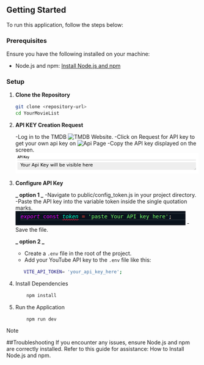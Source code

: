 ## Getting Started

To run this application, follow the steps below:

### Prerequisites

Ensure you have the following installed on your machine:

- Node.js and npm: [Install Node.js and npm](https://www.geeksforgeeks.org/how-to-install-node-run-npm-in-vs-code/)

### Setup

1. **Clone the Repository**
   ```bash
   git clone <repository-url>
   cd YourMovieList
   ```
2. **API KEY Creation Request**

   -Log in to the TMDB ![TMDB Website](https://www.themoviedb.org/).
   -Click on Request for API key to get your own api key on ![Api Page](https://www.themoviedb.org/settings/api)
   -Copy the API key displayed on the screen.
   ![ApiKeyHelp](./public/ReadmeHelpFiles/API%20KEY.jpg)

3. **Configure API Key**

   **_ option 1 _**
   -Navigate to public/config_token.js in your project directory.
   -Paste the API key into the variable token inside the single quotation marks.
   ![apiKeyHelp](./public/ReadmeHelpFiles/API%20Token.png)
   -Save the file.

   **_ option 2 _**

   - Create a `.env` file in the root of the project.
   - Add your YouTube API key to the `.env` file like this:

   ```bash
      VITE_API_TOKEN= 'your_api_key_here';
   ```

4. Install Dependencies
   ```bash
       npm install
   ```
5. Run the Application

   ```bash
       npm run dev
   ```

> [!Note]
> ##Troubleshooting
> If you encounter any issues, ensure Node.js and npm are correctly installed. Refer to this guide for assistance: How to Install Node.js and npm.
